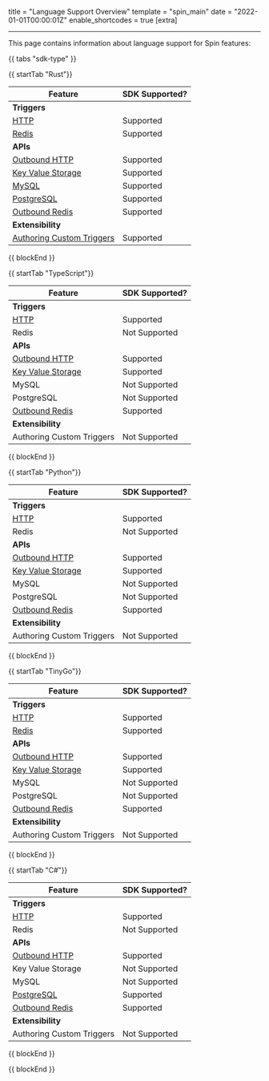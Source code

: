 title = "Language Support Overview"
template = "spin_main"
date = "2022-01-01T00:00:01Z"
enable_shortcodes = true
[extra]

---

This page contains information about language support for Spin features:

{{ tabs "sdk-type" }}

{{ startTab "Rust"}}

| Feature | SDK Supported? |
|-----|-----|
| **Triggers** |
| [HTTP](https://developer.fermyon.com/spin/http-trigger) | Supported |
| [Redis](https://developer.fermyon.com/spin/redis-trigger) | Supported |
| **APIs** |
| [Outbound HTTP](https://developer.fermyon.com/spin/rust-components.md#sending-outbound-http-requests) | Supported |
| [Key Value Storage](https://developer.fermyon.com/spin/kv-store-api-guide) | Supported |
| [MySQL](https://developer.fermyon.com/spin/rdbms-storage#using-mysql-and-postgresql-from-applications) | Supported |
| [PostgreSQL](https://developer.fermyon.com/spin/rdbms-storage#using-mysql-and-postgresql-from-applications) | Supported |
| [Outbound Redis](https://developer.fermyon.com/spin/rust-components.md#storing-data-in-redis-from-rust-components) | Supported |
| **Extensibility** |
| [Authoring Custom Triggers](https://developer.fermyon.com/spin/extending-and-embedding) | Supported |

{{ blockEnd }}

{{ startTab "TypeScript"}}

| Feature | SDK Supported? |
|-----|-----|
| **Triggers** |
| [HTTP](https://developer.fermyon.com/spin/javascript-components#http-components) | Supported |
| Redis | Not Supported |
| **APIs** |
| [Outbound HTTP](https://developer.fermyon.com/spin/javascript-components#sending-outbound-http-requests) | Supported |
| [Key Value Storage](https://developer.fermyon.com/spin/kv-store-api-guide) | Supported |
| MySQL | Not Supported |
| PostgreSQL| Not Supported |
| [Outbound Redis](https://developer.fermyon.com/spin/javascript-components#storing-data-in-redis-from-jsts-components) | Supported |
| **Extensibility** |
| Authoring Custom Triggers | Not Supported |

{{ blockEnd }}

{{ startTab "Python"}}

| Feature | SDK Supported? |
|-----|-----|
| **Triggers** |
| [HTTP](https://developer.fermyon.com/spin/python-components#a-simple-http-components-example) | Supported |
| Redis | Not Supported |
| **APIs** |
| [Outbound HTTP](https://developer.fermyon.com/spin/python-components#an-outbound-http-example) | Supported |
| [Key Value Storage](https://developer.fermyon.com/spin/kv-store-api-guide) | Supported |
| MySQL | Not Supported |
| PostgreSQL | Not Supported |
| [Outbound Redis](https://developer.fermyon.com/spin/python-components#an-outbound-redis-example) | Supported |
| **Extensibility** |
| Authoring Custom Triggers | Not Supported |

{{ blockEnd }}

{{ startTab "TinyGo"}}

| Feature | SDK Supported? |
|-----|-----|
| **Triggers** |
| [HTTP](https://developer.fermyon.com/spin/go-components#http-components) | Supported |
| [Redis](https://developer.fermyon.com/spin/go-components#redis-components) | Supported |
| **APIs** |
| [Outbound HTTP](https://developer.fermyon.com/spin/go-components#sending-outbound-http-requests) | Supported |
| [Key Value Storage](https://developer.fermyon.com/spin/kv-store-tutorial) | Supported |
| MySQL | Not Supported |
| PostgreSQL | Not Supported |
| [Outbound Redis](https://developer.fermyon.com/spin/go-components#storing-data-in-redis-from-go-components) | Supported |
| **Extensibility** |
| Authoring Custom Triggers | Not Supported |

{{ blockEnd }}

{{ startTab "C#"}}

| Feature | SDK Supported? |
|-----|-----|
| **Triggers** |
| [HTTP](https://github.com/fermyon/spin-dotnet-sdk#handling-http-requests) | Supported |
| Redis | Not Supported |
| **APIs** |
| [Outbound HTTP](https://github.com/fermyon/spin-dotnet-sdk#making-outbound-http-requests) | Supported |
| Key Value Storage | Not Supported |
| MySQL | Not Supported |
| [PostgreSQL](https://github.com/fermyon/spin-dotnet-sdk#working-with-postgres) | Supported |
| [Outbound Redis](https://github.com/fermyon/spin-dotnet-sdk#making-redis-requests) | Supported |
| **Extensibility** |
| Authoring Custom Triggers | Not Supported |

{{ blockEnd }}

{{ blockEnd }}